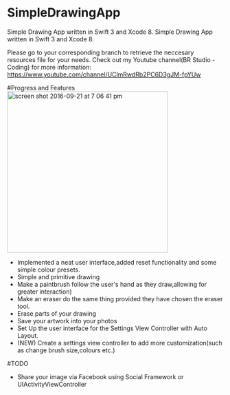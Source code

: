 # SimpleDrawingApp
Simple Drawing App written in Swift 3 and Xcode 8.
Simple Drawing App written in Swift 3 and Xcode 8.

Please go to your corresponding branch to retrieve the neccesary resources file for your needs. 
Check out my Youtube channel(BR Studio - Coding) for more information: https://www.youtube.com/channel/UClmRwdRb2PC6D3gJM-fpYUw

#Progress and Features
<img width="374" alt="screen shot 2016-09-21 at 7 06 41 pm" src="https://cloud.githubusercontent.com/assets/19306879/18708656/9486ca1a-802e-11e6-82a3-e5a692bb8c60.png">

- Implemented a neat user interface,added reset functionality and some simple colour presets.
- Simple and primitive drawing
- Make a paintbrush follow the user's hand as they draw,allowing for greater interaction)
- Make an eraser do the same thing provided they have chosen the eraser tool.
- Erase parts of your drawing
- Save your artwork into your photos
- Set Up the user interface for the Settings View Controller with Auto Layout.
- (NEW) Create a settings view controller to add more customization(such as change brush size,colours etc.)


#TODO
- Share your image via Facebook using Social Framework or UIActivityViewController

